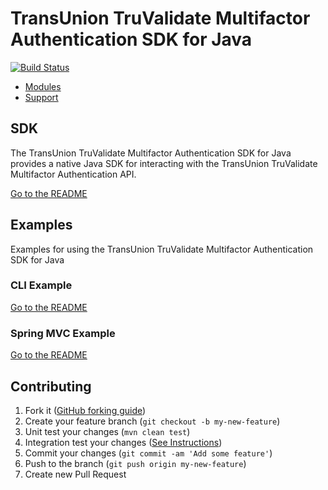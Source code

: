 # TransUnion TruValidate Multifactor Authentication SDK for Java

[![Build Status](https://travis-ci.org/iovation/launchkey-java.svg?branch=master)](https://travis-ci.org/iovation/launchkey-java)

  * [Modules](#modules)
  * [Support](#support)

## SDK

The TransUnion TruValidate Multifactor Authentication SDK for Java provides a native Java SDK for interacting with the TransUnion TruValidate Multifactor Authentication API.

[Go to the README](sdk/README.md)

## Examples

Examples for using the TransUnion TruValidate Multifactor Authentication SDK for Java

### CLI Example

[Go to the README](examples/cli-example/README.md)

### Spring MVC Example

[Go to the README](examples/spring-mvc/README.md)

## Contributing

1. Fork it ([GitHub forking guide](https://guides.github.com/activities/forking/))
2. Create your feature branch (`git checkout -b my-new-feature`)
3. Unit test your changes (`mvn clean test`)
4. Integration test your changes ([See Instructions](integration/README.md))
3. Commit your changes (`git commit -am 'Add some feature'`)
4. Push to the branch (`git push origin my-new-feature`)
5. Create new Pull Request
